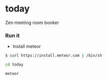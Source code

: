 today
=====

Zen meeting room booker

### Run it

* Install meteor

```bash
$ curl https://install.meteor.com | /bin/sh

cd today

meteor
```
    

